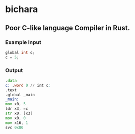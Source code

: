 # bichara

## Poor C-like language Compiler in Rust.

### Example Input
```c
global int c;
c = 5;
```

### Output
```asm
.data
c: .word 0 // int c;
.text
.global _main
_main:
mov x0, 5
ldr x3, =c
str x0, [x3]
mov x0, 0
mov x16, 1
svc 0x80
```